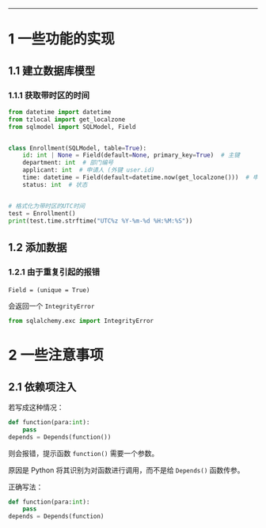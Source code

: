 ‍

---

# 1 一些功能的实现

## 1.1 建立数据库模型

### 1.1.1 获取带时区的时间

```python
from datetime import datetime
from tzlocal import get_localzone
from sqlmodel import SQLModel, Field


class Enrollment(SQLModel, table=True):
    id: int | None = Field(default=None, primary_key=True)  # 主键
    department: int  # 部门编号
    applicant: int  # 申请人 (外键 user.id)
    time: datetime = Field(default=datetime.now(get_localzone()))  # 申请时间
    status: int  # 状态


# 格式化为带时区的UTC时间
test = Enrollment()
print(test.time.strftime("UTC%z %Y-%m-%d %H:%M:%S"))
```

## 1.2 添加数据

### 1.2.1 由于重复引起的报错

​`Field = (unique = True)`​

会返回一个 `IntegrityError`​

```python
from sqlalchemy.exc import IntegrityError
```

# 2 一些注意事项

## 2.1 依赖项注入

若写成这种情况：

```python
def function(para:int):
	pass
depends = Depends(function())
```

则会报错，提示函数 `function()`​ 需要一个参数。

原因是 Python 将其识别为对函数进行调用，而不是给 `Depends()`​ 函数传参。

正确写法：

```python
def function(para:int):
	pass
depends = Depends(function)
```

‍
